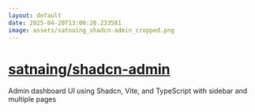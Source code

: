 ```yaml
---
layout: default
date: 2025-04-20T13:00:20.233581
image: assets/satnaing_shadcn-admin_cropped.png
---
```


# [satnaing/shadcn-admin](https://github.com/satnaing/shadcn-admin)

Admin dashboard UI using Shadcn, Vite, and TypeScript with sidebar and multiple pages
